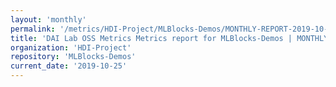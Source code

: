 ```yaml
---
layout: 'monthly'
permalink: '/metrics/HDI-Project/MLBlocks-Demos/MONTHLY-REPORT-2019-10-25/'
title: 'DAI Lab OSS Metrics Metrics report for MLBlocks-Demos | MONTHLY-REPORT-2019-10-25'
organization: 'HDI-Project'
repository: 'MLBlocks-Demos'
current_date: '2019-10-25'
---
```

